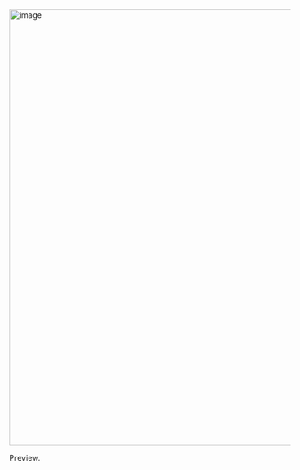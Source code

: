 <img width="753" height="781" alt="image" src="https://github.com/user-attachments/assets/ef87f84d-aad9-41ee-b13b-9747df8275ec" />

Preview.
